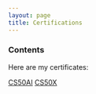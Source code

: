 ```yaml
---
layout: page
title: Certifications
---
```


### Contents

<p>Here are my certificates:</p>

[CS50AI](/certifications/CS50AI.pdf)
[CS50X](/certifications/CS50X.pdf)

